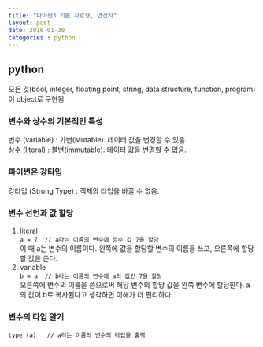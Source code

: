 ```yaml
---
title: "파이썬3 기본 자료형, 연산자"
layout: post
date: 2016-01-30
categories : python
---
```


## python

모든 것(bool, integer, floating point, string, data structure, function, program)이 object로 구현됨.


### 변수와 상수의 기본적인 특성
변수 (variable)
: 가변(Mutable). 데이터 값을 변경할 수 있음.  
상수 (literal)
: 불변(immutable). 데이터 값을 변경할 수 없음.

  
### 파이썬은 강타입
강타입 (Strong Type) : 객체의 타입을 바꿀 수 없음.
  
### 변수 선언과 값 할당
1. literal  
`a = 7	// a라는 이름의 변수에 정수 값 7을 할당`  
이 때 a는 변수의 이름이다. 왼쪽에 값을 할당할 변수의 이름을 쓰고, 오른쪽에 할당할 값을 쓴다.
1. variable  
`b = a	// b라는 이름의 변수에 a의 값인 7을 할당`  
오른쪽에 변수의 이름을 씀으로써 해당 변수의 할당 값을 왼쪽 변수에 할당한다.
a의 값이 b로 복사된다고 생각하면 이해가 더 편리하다.

### 변수의 타입 알기
`type (a)	// a라는 이름의 변수의 타입을 출력`
